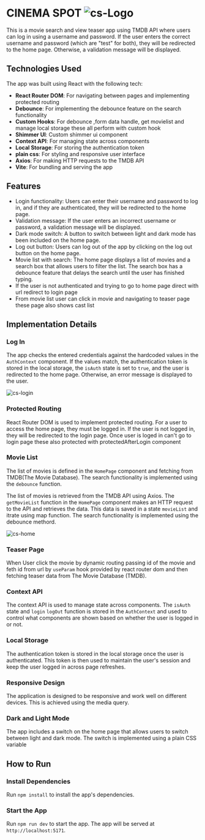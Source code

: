 
# CINEMA SPOT  ![cs-Logo](https://ik.imagekit.io/xjbozxfwc/tcslogo.png?updatedAt=1684224970492)
<!-- <p>
    <img src="/src/assets/tcslogo.png" width="220" height="240" />
</p> -->


This is a movie search and view teaser app using TMDB API where users can log in using a username and password. If the user enters the correct username and password (which are "test" for both), they will be redirected to the home page. Otherwise, a validation message will be displayed.

## Technologies Used

The app was built using React with the following tech:

- **React Router DOM**: For navigating between pages and implementing protected routing
- **Debounce**: For implementing the debounce feature on the search functionality
- **Custom Hooks**: For debounce ,form data handle, get movielist and manage local storage these all perform with custom hook
- **Shimmer UI**: Custom shimmer ui component 
- **Context API**: For managing state across components
- **Local Storage**: For storing the authentication token
- **plain css**: For styling and responsive user interface
- **Axios**: For making HTTP requests to the TMDB API
- **Vite**: For bundling and serving the app


## Features

- Login functionality: Users can enter their username and password to log in, and if they are authenticated, they will be redirected to the home page.
- Validation message: If the user enters an incorrect username or password, a validation message will be displayed.
- Dark mode switch: A button to switch between light and dark mode has been included on the home page.
- Log out button: Users can log out of the app by clicking on the log out button on the home page.
- Movie list with search: The home page displays a list of movies and a search box that allows users to filter the list. The search box has a debounce feature that delays the search until the user has finished typing.
- If the user is  not authenticated and trying to go to home page direct with url redirect to login page
- From movie list user can click in movie and navigating to teaser page these page also shows cast list

## Implementation Details

### Log In

The app checks the entered credentials against the hardcoded values in the `AuthContext` component. If the values match, the authentication token is stored in the local storage, the `isAuth` state is set to `true`, and the user is redirected to the home page. Otherwise, an error message is displayed to the user.

![cs-login](https://ik.imagekit.io/xjbozxfwc/CINEMASPOT_LOGIN.png?updatedAt=1684225009860)

### Protected Routing

React Router DOM is used to implement protected routing. For a user to access the home page, they must be logged in. If the user is not logged in, they will be redirected to the login page.
Once user is loged in can't go to login page these also protected with protectedAfterLogin component

### Movie List

The list of movies is defined in the `HomePage` component and fetching from TMDB(The Movie Database). The search functionality is implemented using the `debounce` function.

The list of movies is retrieved from the TMDB API using Axios. The `getMovieList` function in the `HomePage` component makes an HTTP request to the API and retrieves the data. This data is saved in a state `movieList` and itrate using map function. The search functionality is implemented using the debounce methord.

![cs-home](https://ik.imagekit.io/xjbozxfwc/CINEMASPOT_HOME.png?updatedAt=1684225008519)

### Teaser Page

When User click the movie by dynamic routing passing id of the movie and feth id from url by `useParam` hook provided by react router dom 
and then fetching teaser data from The Movie Database (TMDB).

### Context API

The context API is used to manage state across components. The `isAuth` state and `login` `logOut` function is stored in the `AuthContext` and used to control what components are shown based on whether the user is logged in or not.

### Local Storage

The authentication token is stored in the local storage once the user is authenticated. This token is then used to maintain the user's session and keep the user logged in across page refreshes.

### Responsive Design

The application is designed to be responsive and work well on different devices. This is achieved using the media query.

### Dark and Light Mode 

The app includes a switch on the home page that allows users to switch between light and dark mode. The switch is implemented using a plain CSS variable 

## How to Run

### Install Dependencies

Run `npm install` to install the app's dependencies.

### Start the App

Run `npm run dev` to start the app. The app will be served at `http://localhost:5171`.
